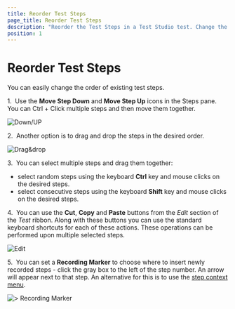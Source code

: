 ```yaml
---
title: Reorder Test Steps
page_title: Reorder Test Steps
description: "Reorder the Test Steps in a Test Studio test. Change the order of existing recorded test steps in a Test Studio steps."
position: 1
---
```

# Reorder Test Steps

You can easily change the order of existing test steps.

1.&nbsp; Use the **Move Step Down** and **Move Step Up** icons in the Steps pane. You can Ctrl + Click multiple steps and then move them together.

![Down/UP][1]

2.&nbsp; Another option is to drag and drop the steps in the desired order. 

![Drag&drop][2]

3.&nbsp; You can select multiple steps and drag them together:

- select random steps using the keyboard **Ctrl** key and mouse clicks on the desired steps.
- select consecutive steps using the keyboard **Shift** key and mouse clicks on the desired steps.

4.&nbsp; You can use the **Cut**, **Copy** and **Paste** buttons from the *Edit* section of the *Test* ribbon. Along with these buttons you can use the standard keyboard shortcuts for each of these actions. These operations can be performed upon multiple selected steps.

![Edit][3]

5.&nbsp; You can set a **Recording Marker** to choose where to insert newly recorded steps - click the gray box to the left of the step number. An arrow will appear next to that step. An alternative for this is to use the <a href="/features/test-maintenance/test-step-context-menu" target="_blank">step context menu</a>.

![> Recording Marker][4]

[1]: /img/features/test-maintenance/reorder-test-steps/arrows-steps.png
[2]: /img/features/test-maintenance/reorder-test-steps/drag-drop-step.png
[3]: /img/features/test-maintenance/reorder-test-steps/clear-icon.png
[4]: /img/features/test-maintenance/reorder-test-steps/mark-step.png